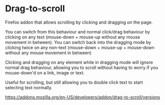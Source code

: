 # Drag-to-scroll

Firefox addon that allows scrolling by clicking and dragging on the page.

You can switch from this behaviour and normal click/drag behaviour by clicking on any text (mouse-down + mouse-up without any mouse movement in between). You can switch back into the dragging mode by clicking twice on any non-text (mouse-down + mouse-up + mouse-down without any mouse movement in between)

Clicking and dragging on any element while in dragging mode will ignore normal drag behaviour, allowing you to scroll without having to worry if you mouse-down'd on a link, image or text.

Useful for scrolling, but still allowing you to double click text to start selecting text normally.

https://addons.mozilla.org/en-US/developers/addon/drag-to-scroll/versions

